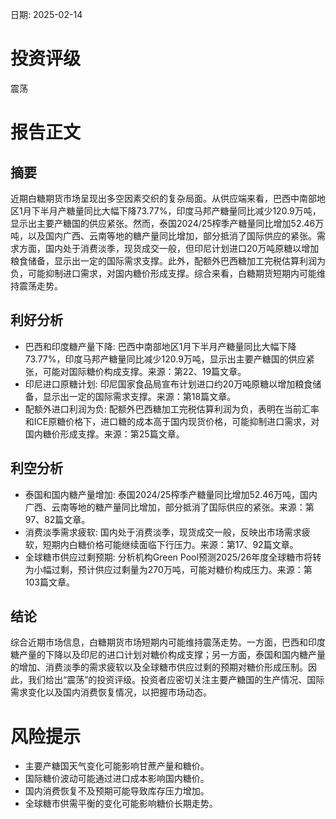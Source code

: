 
日期: 2025-02-14

# 投资评级

震荡

# 报告正文

## 摘要

近期白糖期货市场呈现出多空因素交织的复杂局面。从供应端来看，巴西中南部地区1月下半月产糖量同比大幅下降73.77%，印度马邦产糖量同比减少120.9万吨，显示出主要产糖国的供应紧张。然而，泰国2024/25榨季产糖量同比增加52.46万吨，以及国内广西、云南等地的糖产量同比增加，部分抵消了国际供应的紧张。需求方面，国内处于消费淡季，现货成交一般，但印尼计划进口20万吨原糖以增加粮食储备，显示出一定的国际需求支撑。此外，配额外巴西糖加工完税估算利润为负，可能抑制进口需求，对国内糖价形成支撑。综合来看，白糖期货短期内可能维持震荡走势。

## 利好分析

* 巴西和印度糖产量下降: 巴西中南部地区1月下半月产糖量同比大幅下降73.77%，印度马邦产糖量同比减少120.9万吨，显示出主要产糖国的供应紧张，可能对国际糖价构成支撑。来源：第22、19篇文章。
* 印尼进口原糖计划: 印尼国家食品局宣布计划进口约20万吨原糖以增加粮食储备，显示出一定的国际需求支撑。来源：第18篇文章。
* 配额外进口利润为负: 配额外巴西糖加工完税估算利润为负，表明在当前汇率和ICE原糖价格下，进口糖的成本高于国内现货价格，可能抑制进口需求，对国内糖价形成支撑。来源：第25篇文章。

## 利空分析

* 泰国和国内糖产量增加: 泰国2024/25榨季产糖量同比增加52.46万吨，国内广西、云南等地的糖产量同比增加，部分抵消了国际供应的紧张。来源：第97、82篇文章。
* 消费淡季需求疲软: 国内处于消费淡季，现货成交一般，反映出市场需求疲软，短期内白糖价格可能继续面临下行压力。来源：第17、92篇文章。
* 全球糖市供应过剩预期: 分析机构Green Pool预测2025/26年度全球糖市将转为小幅过剩，预计供应过剩量为270万吨，可能对糖价构成压力。来源：第103篇文章。

## 结论

综合近期市场信息，白糖期货市场短期内可能维持震荡走势。一方面，巴西和印度糖产量的下降以及印尼的进口计划对糖价构成支撑；另一方面，泰国和国内糖产量的增加、消费淡季的需求疲软以及全球糖市供应过剩的预期对糖价形成压制。因此，我们给出“震荡”的投资评级。投资者应密切关注主要产糖国的生产情况、国际需求变化以及国内消费恢复情况，以把握市场动态。

# 风险提示

* 主要产糖国天气变化可能影响甘蔗产量和糖价。
* 国际糖价波动可能通过进口成本影响国内糖价。
* 国内消费恢复不及预期可能导致库存压力增加。
* 全球糖市供需平衡的变化可能影响糖价长期走势。
